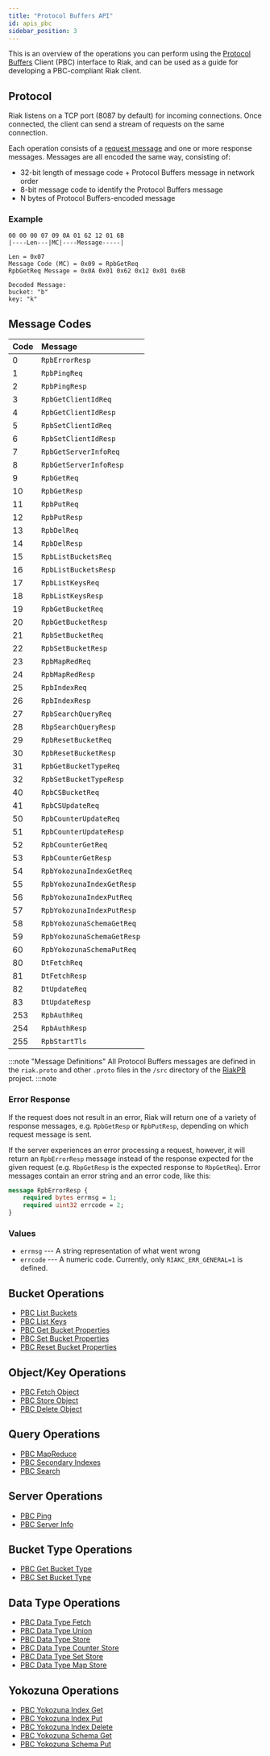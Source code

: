 ```yaml
---
title: "Protocol Buffers API"
id: apis_pbc
sidebar_position: 3
---
```


This is an overview of the operations you can perform using the
[Protocol Buffers](https://code.google.com/p/protobuf/) Client (PBC)
interface to Riak, and can be used as a guide for developing a
PBC-compliant Riak client.

## Protocol

Riak listens on a TCP port (8087 by default) for incoming connections.
Once connected, the client can send a stream of requests on the same
connection.

Each operation consists of a [request message](https://developers.google.com/protocol-buffers/docs/encoding) and one or more response messages. Messages are all encoded the same way, consisting of:

* 32-bit length of message code + Protocol Buffers message in network
  order
* 8-bit message code to identify the Protocol Buffers message
* N bytes of Protocol Buffers-encoded message

### Example

```
00 00 00 07 09 0A 01 62 12 01 6B
|----Len---|MC|----Message-----|

Len = 0x07
Message Code (MC) = 0x09 = RpbGetReq
RpbGetReq Message = 0x0A 0x01 0x62 0x12 0x01 0x6B

Decoded Message:
bucket: "b"
key: "k"
```

## Message Codes

| Code | Message                    |
|:-----|:---------------------------|
| 0    | `RpbErrorResp`             |
| 1    | `RpbPingReq`               |
| 2    | `RpbPingResp`              |
| 3    | `RpbGetClientIdReq`        |
| 4    | `RpbGetClientIdResp`       |
| 5    | `RpbSetClientIdReq`        |
| 6    | `RpbSetClientIdResp`       |
| 7    | `RpbGetServerInfoReq`      |
| 8    | `RpbGetServerInfoResp`     |
| 9    | `RpbGetReq`                |
| 10   | `RpbGetResp`               |
| 11   | `RpbPutReq`                |
| 12   | `RpbPutResp`               |
| 13   | `RpbDelReq`                |
| 14   | `RpbDelResp`               |
| 15   | `RpbListBucketsReq`        |
| 16   | `RpbListBucketsResp`       |
| 17   | `RpbListKeysReq`           |
| 18   | `RpbListKeysResp`          |
| 19   | `RpbGetBucketReq`          |
| 20   | `RpbGetBucketResp`         |
| 21   | `RpbSetBucketReq`          |
| 22   | `RpbSetBucketResp`         |
| 23   | `RpbMapRedReq`             |
| 24   | `RpbMapRedResp`            |
| 25   | `RpbIndexReq`              |
| 26   | `RpbIndexResp`             |
| 27   | `RpbSearchQueryReq`        |
| 28   | `RbpSearchQueryResp`       |
| 29   | `RpbResetBucketReq`        |
| 30   | `RpbResetBucketResp`       |
| 31   | `RpbGetBucketTypeReq`      |
| 32   | `RpbSetBucketTypeResp`     |
| 40   | `RpbCSBucketReq`           |
| 41   | `RpbCSUpdateReq`           |
| 50   | `RpbCounterUpdateReq`      |
| 51   | `RpbCounterUpdateResp`     |
| 52   | `RpbCounterGetReq`         |
| 53   | `RpbCounterGetResp`        |
| 54   | `RpbYokozunaIndexGetReq`   |
| 55   | `RpbYokozunaIndexGetResp`  |
| 56   | `RpbYokozunaIndexPutReq`   |
| 57   | `RpbYokozunaIndexPutResp`  |
| 58   | `RpbYokozunaSchemaGetReq`  |
| 59   | `RpbYokozunaSchemaGetResp` |
| 60   | `RpbYokozunaSchemaPutReq`  |
| 80   | `DtFetchReq`               |
| 81   | `DtFetchResp`              |
| 82   | `DtUpdateReq`              |
| 83   | `DtUpdateResp`             |
| 253  | `RpbAuthReq`               |
| 254  | `RpbAuthResp`              |
| 255  | `RpbStartTls`              |

:::note "Message Definitions"
All Protocol Buffers messages are defined in the `riak.proto` and other
`.proto` files in the `/src` directory of the
<a href="https://github.com/basho/riak_pb">RiakPB</a> project.
:::note

### Error Response

If the request does not result in an error, Riak will return one of a
variety of response messages, e.g. `RpbGetResp` or `RpbPutResp`,
depending on which request message is sent.

If the server experiences an error processing a request, however, it
will return an `RpbErrorResp` message instead of the response expected
for the given request (e.g. `RbpGetResp` is the expected response to
`RbpGetReq`). Error messages contain an error string and an error code,
like this:

```protobuf
message RpbErrorResp {
    required bytes errmsg = 1;
    required uint32 errcode = 2;
}
```

### Values

* `errmsg` --- A string representation of what went wrong
* `errcode` --- A numeric code. Currently, only `RIAKC_ERR_GENERAL=1`
  is defined.

## Bucket Operations

* [PBC List Buckets](../../../developing/api/protocol-buffers/list-buckets.md)
* [PBC List Keys](../../../developing/api/protocol-buffers/list-keys.md)
* [PBC Get Bucket Properties](../../../developing/api/protocol-buffers/get-bucket-props.md)
* [PBC Set Bucket Properties](../../../developing/api/protocol-buffers/set-bucket-props.md)
* [PBC Reset Bucket Properties](../../../developing/api/protocol-buffers/reset-bucket-props.md)

## Object/Key Operations

* [PBC Fetch Object](../../../developing/api/protocol-buffers/fetch-object.md)
* [PBC Store Object](../../../developing/api/protocol-buffers/store-object.md)
* [PBC Delete Object](../../../developing/api/protocol-buffers/delete-object.md)

## Query Operations

* [PBC MapReduce](../../../developing/api/protocol-buffers/mapreduce.md)
* [PBC Secondary Indexes](../../../developing/api/protocol-buffers/secondary-indexes.md)
* [PBC Search](../../../developing/api/protocol-buffers/search.md)

## Server Operations

* [PBC Ping](../../../developing/api/protocol-buffers/ping.md)
* [PBC Server Info](../../../developing/api/protocol-buffers/server-info.md)

## Bucket Type Operations

* [PBC Get Bucket Type](../../../developing/api/protocol-buffers/get-bucket-type.md)
* [PBC Set Bucket Type](../../../developing/api/protocol-buffers/set-bucket-type.md)

## Data Type Operations

* [PBC Data Type Fetch](../../../developing/api/protocol-buffers/dt-fetch.md)
* [PBC Data Type Union](../../../developing/api/protocol-buffers/dt-union.md)
* [PBC Data Type Store](../../../developing/api/protocol-buffers/dt-store.md)
* [PBC Data Type Counter Store](../../../developing/api/protocol-buffers/dt-counter-store.md)
* [PBC Data Type Set Store](../../../developing/api/protocol-buffers/dt-set-store.md)
* [PBC Data Type Map Store](../../../developing/api/protocol-buffers/dt-map-store.md)

## Yokozuna Operations

* [PBC Yokozuna Index Get](../../../developing/api/protocol-buffers/yz-index-get.md)
* [PBC Yokozuna Index Put](../../../developing/api/protocol-buffers/yz-index-put.md)
* [PBC Yokozuna Index Delete](../../../developing/api/protocol-buffers/yz-index-delete.md)
* [PBC Yokozuna Schema Get](../../../developing/api/protocol-buffers/yz-schema-get.md)
* [PBC Yokozuna Schema Put](../../../developing/api/protocol-buffers/yz-schema-put.md)
